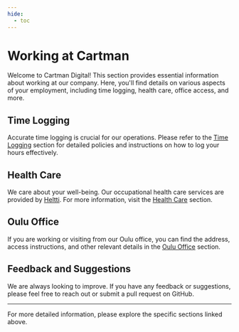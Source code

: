```yaml
---
hide:
  - toc
---
```


# Working at Cartman

Welcome to Cartman Digital! This section provides essential information about working at our company. Here, you'll find details on various aspects of your employment, including time logging, health care, office access, and more.

## Time Logging

Accurate time logging is crucial for our operations. Please refer to the [Time Logging](./working-at-cartman/time-logging.md) section for detailed policies and instructions on how to log your hours effectively.

## Health Care

We care about your well-being. Our occupational health care services are provided by [Heltti](https://heltti.fi/). For more information, visit the [Health Care](./working-at-cartman/health-care.md) section.

## Oulu Office

If you are working or visiting from our Oulu office, you can find the address, access instructions, and other relevant details in the [Oulu Office](./working-at-cartman/oulu-office.md) section.

## Feedback and Suggestions

We are always looking to improve. If you have any feedback or suggestions, please feel free to reach out or submit a pull request on GitHub.

---

For more detailed information, please explore the specific sections linked above.